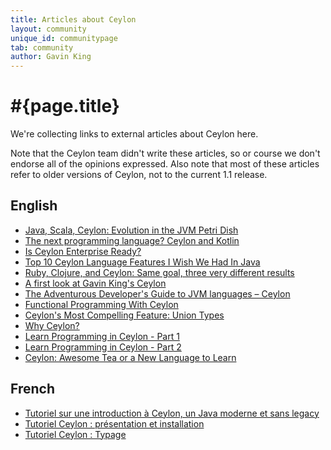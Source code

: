 ```yaml
---
title: Articles about Ceylon
layout: community
unique_id: communitypage
tab: community
author: Gavin King
---
```

# #{page.title}

We're collecting links to external articles about Ceylon here.

Note that the Ceylon team didn't write these articles, so or
course we don't endorse all of the opinions expressed. Also 
note that most of these articles refer to older versions of
Ceylon, not to the current 1.1 release.

## English

- [Java, Scala, Ceylon: Evolution in the JVM Petri Dish](http://www.dzone.com/articles/java-scala-ceylon-evolution)
- [The next programming language? Ceylon and Kotlin](http://tryge.com/2013/12/13/ceylon-and-kotlin/)
- [Is Ceylon Enterprise Ready?](http://java.dzone.com/articles/ceylon-enterprise-ready)
- [Top 10 Ceylon Language Features I Wish We Had In Java](http://blog.jooq.org/2013/12/03/top-10-ceylon-language-features-i-wish-we-had-in-java/)
- [Ruby, Clojure, and Ceylon: Same goal, three very different results](http://www.infoworld.com/article/2615818/development-environments/ruby--clojure--and-ceylon--same-goal--three-very-different-results.html)
- [A first look at Gavin King's Ceylon](http://www.infoworld.com/article/2614466/application-development/a-first-look-at-gavin-king-s-ceylon.html)
- [The Adventurous Developer's Guide to JVM languages – Ceylon](http://zeroturnaround.com/rebellabs/the-adventurous-developers-guide-to-jvm-languages-ceylon/)
- [Functional Programming With Ceylon](http://ldegruchy.blogspot.com.es/2015/01/functional-programming-with-ceylon.html)
- [Ceylon's Most Compelling Feature: Union Types](http://ldegruchy.blogspot.com.es/2014/11/ceylons-most-compelling-feature-union.html)
- [Why Ceylon?](http://ldegruchy.blogspot.com.es/2014/07/why-ceylon.html)
- [Learn Programming in Ceylon - Part 1](http://renatoathaydes.github.io/Learn-Programming-In-Ceylon-Part-1/)
- [Learn Programming in Ceylon - Part 2](http://renatoathaydes.github.io/Learn-Programming-In-Ceylon-Part-2/)
- [Ceylon: Awesome Tea or a New Language to Learn](https://blog.openshift.com/ceylon-awesome-tea-or-a-new-language-to-learn/)

## French

- [Tutoriel sur une introduction à Ceylon, un Java moderne et sans legacy](http://arolla.developpez.com/tutoriels/ceylon/introduction/)
- [Tutoriel Ceylon : présentation et installation](http://lmauzaize.developpez.com/tutoriels/ceylon/presentation/)
- [Tutoriel Ceylon : Typage](http://lmauzaize.developpez.com/tutoriels/ceylon/typage/)
